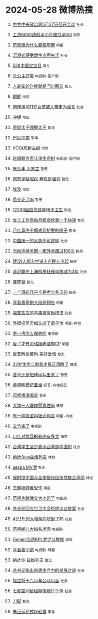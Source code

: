 # 2024-05-28 微博热搜 
1. [中共中央政治局5月27日召开会议](https://m.weibo.cn/search?containerid=100103type%3D1%26t%3D10%26q%3D%23%E4%B8%AD%E5%85%B1%E4%B8%AD%E5%A4%AE%E6%94%BF%E6%B2%BB%E5%B1%805%E6%9C%8827%E6%97%A5%E5%8F%AC%E5%BC%80%E4%BC%9A%E8%AE%AE%23&stream_entry_id=51&isnewpage=1&extparam=seat%3D1%26cate%3D10103%26q%3D%2523%25E4%25B8%25AD%25E5%2585%25B1%25E4%25B8%25AD%25E5%25A4%25AE%25E6%2594%25BF%25E6%25B2%25BB%25E5%25B1%25805%25E6%259C%258827%25E6%2597%25A5%25E5%258F%25AC%25E5%25BC%2580%25E4%25BC%259A%25E8%25AE%25AE%2523%26filter_type%3Drealtimehot%26stream_entry_id%3D51%26c_type%3D51%26dgr%3D0%26pos%3D0%26display_time%3D1716827266%26pre_seqid%3D1716827266975011437108) `社会` 

2. [工资6000请假半个月被扣4500](https://m.weibo.cn/search?containerid=100103type%3D1%26t%3D10%26q%3D%23%E5%B7%A5%E8%B5%846000%E8%AF%B7%E5%81%87%E5%8D%8A%E4%B8%AA%E6%9C%88%E8%A2%AB%E6%89%A34500%23&stream_entry_id=31&isnewpage=1&extparam=seat%3D1%26dgr%3D0%26realpos%3D1%26flag%3D2%26c_type%3D31%26q%3D%2523%25E5%25B7%25A5%25E8%25B5%25846000%25E8%25AF%25B7%25E5%2581%2587%25E5%258D%258A%25E4%25B8%25AA%25E6%259C%2588%25E8%25A2%25AB%25E6%2589%25A34500%2523%26cate%3D5001%26lcate%3D5001%26band_rank%3D1%26stream_entry_id%3D31%26filter_type%3Drealtimehot%26pos%3D0%26display_time%3D1716827266%26pre_seqid%3D1716827266975011437108) `搞笑` 

3. [范思辙为什么要戴项圈](https://m.weibo.cn/search?containerid=100103type%3D1%26t%3D10%26q%3D%23%E8%8C%83%E6%80%9D%E8%BE%99%E4%B8%BA%E4%BB%80%E4%B9%88%E8%A6%81%E6%88%B4%E9%A1%B9%E5%9C%88%23&stream_entry_id=31&isnewpage=1&extparam=seat%3D1%26dgr%3D0%26realpos%3D2%26flag%3D2%26c_type%3D31%26q%3D%2523%25E8%258C%2583%25E6%2580%259D%25E8%25BE%2599%25E4%25B8%25BA%25E4%25BB%2580%25E4%25B9%2588%25E8%25A6%2581%25E6%2588%25B4%25E9%25A1%25B9%25E5%259C%2588%2523%26cate%3D5001%26lcate%3D5001%26band_rank%3D2%26stream_entry_id%3D31%26filter_type%3Drealtimehot%26pos%3D1%26display_time%3D1716827266%26pre_seqid%3D1716827266975011437108) `明星` 

4. [沉浸式感受数字点亮生活](https://m.weibo.cn/search?containerid=100103type%3D1%26t%3D10%26q%3D%23%E6%B2%89%E6%B5%B8%E5%BC%8F%E6%84%9F%E5%8F%97%E6%95%B0%E5%AD%97%E7%82%B9%E4%BA%AE%E7%94%9F%E6%B4%BB%23&stream_entry_id=31&isnewpage=1&extparam=seat%3D1%26dgr%3D0%26realpos%3D3%26flag%3D0%26c_type%3D31%26q%3D%2523%25E6%25B2%2589%25E6%25B5%25B8%25E5%25BC%258F%25E6%2584%259F%25E5%258F%2597%25E6%2595%25B0%25E5%25AD%2597%25E7%2582%25B9%25E4%25BA%25AE%25E7%2594%259F%25E6%25B4%25BB%2523%26cate%3D5001%26lcate%3D5001%26band_rank%3D3%26stream_entry_id%3D31%26filter_type%3Drealtimehot%26pos%3D2%26display_time%3D1716827266%26pre_seqid%3D1716827266975011437108) `社会` 

5. [528中国宝宝日](https://m.weibo.cn/search?containerid=100103type%3D1%26t%3D10%26q%3D%23528%E4%B8%AD%E5%9B%BD%E5%AE%9D%E5%AE%9D%E6%97%A5%23&stream_entry_id=31&isnewpage=1&extparam=seat%3D1%26dgr%3D0%26topic_ad%3D1%26filter_type%3Drealtimehot%26c_type%3D31%26q%3D%2523528%25E4%25B8%25AD%25E5%259B%25BD%25E5%25AE%259D%25E5%25AE%259D%25E6%2597%25A5%2523%26cate%3D5001%26adid%3D236550%26band_rank%3D4%26stream_entry_id%3D31%26lcate%3D5001%26is_ad_pos%3D1%26pos%3D3%26display_time%3D1716827266%26pre_seqid%3D1716827266975011437108) `育儿` 

6. [长公主好美](https://m.weibo.cn/search?containerid=100103type%3D1%26t%3D10%26q%3D%23%E9%95%BF%E5%85%AC%E4%B8%BB%E5%A5%BD%E7%BE%8E%23&stream_entry_id=31&isnewpage=1&extparam=seat%3D1%26dgr%3D0%26realpos%3D4%26flag%3D2%26c_type%3D31%26q%3D%2523%25E9%2595%25BF%25E5%2585%25AC%25E4%25B8%25BB%25E5%25A5%25BD%25E7%25BE%258E%2523%26cate%3D5001%26lcate%3D5001%26band_rank%3D4%26stream_entry_id%3D31%26filter_type%3Drealtimehot%26pos%3D4%26display_time%3D1716827266%26pre_seqid%3D1716827266975011437108) `电视剧-国产剧` 

7. [人最笨的时候就是问出那句](https://m.weibo.cn/search?containerid=100103type%3D1%26t%3D10%26q%3D%E4%BA%BA%E6%9C%80%E7%AC%A8%E7%9A%84%E6%97%B6%E5%80%99%E5%B0%B1%E6%98%AF%E9%97%AE%E5%87%BA%E9%82%A3%E5%8F%A5&stream_entry_id=31&isnewpage=1&extparam=seat%3D1%26dgr%3D0%26realpos%3D5%26flag%3D1%26c_type%3D31%26q%3D%25E4%25BA%25BA%25E6%259C%2580%25E7%25AC%25A8%25E7%259A%2584%25E6%2597%25B6%25E5%2580%2599%25E5%25B0%25B1%25E6%2598%25AF%25E9%2597%25AE%25E5%2587%25BA%25E9%2582%25A3%25E5%258F%25A5%26cate%3D5001%26lcate%3D5001%26band_rank%3D5%26stream_entry_id%3D31%26filter_type%3Drealtimehot%26pos%3D5%26display_time%3D1716827266%26pre_seqid%3D1716827266975011437108) `暂无` 

8. [朝鲜](https://m.weibo.cn/search?containerid=100103type%3D1%26t%3D10%26q%3D%E6%9C%9D%E9%B2%9C&stream_entry_id=31&isnewpage=1&extparam=seat%3D1%26dgr%3D0%26realpos%3D6%26flag%3D2%26c_type%3D31%26q%3D%25E6%259C%259D%25E9%25B2%259C%26cate%3D5001%26lcate%3D5001%26band_rank%3D6%26stream_entry_id%3D31%26filter_type%3Drealtimehot%26pos%3D6%26display_time%3D1716827266%26pre_seqid%3D1716827266975011437108) `地区` 

9. [网传漯河11岁女孩被人带走为谣言](https://m.weibo.cn/search?containerid=100103type%3D1%26t%3D10%26q%3D%23%E7%BD%91%E4%BC%A0%E6%BC%AF%E6%B2%B311%E5%B2%81%E5%A5%B3%E5%AD%A9%E8%A2%AB%E4%BA%BA%E5%B8%A6%E8%B5%B0%E4%B8%BA%E8%B0%A3%E8%A8%80%23&stream_entry_id=31&isnewpage=1&extparam=seat%3D1%26dgr%3D0%26filter_type%3Drealtimehot%26c_type%3D31%26q%3D%2523%25E7%25BD%2591%25E4%25BC%25A0%25E6%25BC%25AF%25E6%25B2%25B311%25E5%25B2%2581%25E5%25A5%25B3%25E5%25AD%25A9%25E8%25A2%25AB%25E4%25BA%25BA%25E5%25B8%25A6%25E8%25B5%25B0%25E4%25B8%25BA%25E8%25B0%25A3%25E8%25A8%2580%2523%26cate%3D5001%26lcate%3D5001%26band_rank%3D7%26stream_entry_id%3D31%26adid%3D238134%26is_ad_pos%3D1%26pos%3D7%26display_time%3D1716827266%26pre_seqid%3D1716827266975011437108) `社会` 

10. [冲绳](https://m.weibo.cn/search?containerid=100103type%3D1%26t%3D10%26q%3D%E5%86%B2%E7%BB%B3&stream_entry_id=31&isnewpage=1&extparam=seat%3D1%26dgr%3D0%26realpos%3D7%26flag%3D1%26c_type%3D31%26q%3D%25E5%2586%25B2%25E7%25BB%25B3%26cate%3D5001%26lcate%3D5001%26band_rank%3D7%26stream_entry_id%3D31%26filter_type%3Drealtimehot%26pos%3D8%26display_time%3D1716827266%26pre_seqid%3D1716827266975011437108) `地区` 

11. [质疑太子理解太子](https://m.weibo.cn/search?containerid=100103type%3D1%26t%3D10%26q%3D%E8%B4%A8%E7%96%91%E5%A4%AA%E5%AD%90%E7%90%86%E8%A7%A3%E5%A4%AA%E5%AD%90&stream_entry_id=31&isnewpage=1&extparam=seat%3D1%26dgr%3D0%26realpos%3D8%26flag%3D1%26c_type%3D31%26q%3D%25E8%25B4%25A8%25E7%2596%2591%25E5%25A4%25AA%25E5%25AD%2590%25E7%2590%2586%25E8%25A7%25A3%25E5%25A4%25AA%25E5%25AD%2590%26cate%3D5001%26lcate%3D5001%26band_rank%3D8%26stream_entry_id%3D31%26filter_type%3Drealtimehot%26pos%3D9%26display_time%3D1716827266%26pre_seqid%3D1716827266975011437108) `暂无` 

12. [巴以冲突](https://m.weibo.cn/search?containerid=100103type%3D1%26t%3D10%26q%3D%23%E5%B7%B4%E4%BB%A5%E5%86%B2%E7%AA%81%23&stream_entry_id=31&isnewpage=1&extparam=seat%3D1%26dgr%3D0%26realpos%3D9%26flag%3D1%26c_type%3D31%26q%3D%2523%25E5%25B7%25B4%25E4%25BB%25A5%25E5%2586%25B2%25E7%25AA%2581%2523%26cate%3D5001%26lcate%3D5001%26band_rank%3D9%26stream_entry_id%3D31%26filter_type%3Drealtimehot%26pos%3D10%26display_time%3D1716827266%26pre_seqid%3D1716827266975011437108) `军事` 

13. [VOGUE新主编](https://m.weibo.cn/search?containerid=100103type%3D1%26t%3D10%26q%3DVOGUE%E6%96%B0%E4%B8%BB%E7%BC%96&stream_entry_id=31&isnewpage=1&extparam=seat%3D1%26dgr%3D0%26realpos%3D10%26flag%3D1%26c_type%3D31%26q%3DVOGUE%25E6%2596%25B0%25E4%25B8%25BB%25E7%25BC%2596%26cate%3D5001%26lcate%3D5001%26band_rank%3D10%26stream_entry_id%3D31%26filter_type%3Drealtimehot%26pos%3D11%26display_time%3D1716827266%26pre_seqid%3D1716827266975011437108) `时尚` 

14. [赵丽颖方否认演生命树](https://m.weibo.cn/search?containerid=100103type%3D1%26t%3D10%26q%3D%23%E8%B5%B5%E4%B8%BD%E9%A2%96%E6%96%B9%E5%90%A6%E8%AE%A4%E6%BC%94%E7%94%9F%E5%91%BD%E6%A0%91%23&stream_entry_id=31&isnewpage=1&extparam=seat%3D1%26dgr%3D0%26realpos%3D11%26flag%3D1%26c_type%3D31%26q%3D%2523%25E8%25B5%25B5%25E4%25B8%25BD%25E9%25A2%2596%25E6%2596%25B9%25E5%2590%25A6%25E8%25AE%25A4%25E6%25BC%2594%25E7%2594%259F%25E5%2591%25BD%25E6%25A0%2591%2523%26cate%3D5001%26lcate%3D5001%26band_rank%3D11%26stream_entry_id%3D31%26filter_type%3Drealtimehot%26pos%3D12%26display_time%3D1716827266%26pre_seqid%3D1716827266975011437108) `电视剧-国产剧` 

15. [庆余年 大男主](https://m.weibo.cn/search?containerid=100103type%3D1%26t%3D10%26q%3D%E5%BA%86%E4%BD%99%E5%B9%B4+%E5%A4%A7%E7%94%B7%E4%B8%BB&stream_entry_id=31&isnewpage=1&extparam=seat%3D1%26dgr%3D0%26realpos%3D12%26flag%3D0%26c_type%3D31%26q%3D%25E5%25BA%2586%25E4%25BD%2599%25E5%25B9%25B4%2520%25E5%25A4%25A7%25E7%2594%25B7%25E4%25B8%25BB%26cate%3D5001%26lcate%3D5001%26band_rank%3D12%26stream_entry_id%3D31%26filter_type%3Drealtimehot%26pos%3D13%26display_time%3D1716827266%26pre_seqid%3D1716827266975011437108) `暂无` 

16. [网恋是赵昭仪 奔现是强哥](https://m.weibo.cn/search?containerid=100103type%3D1%26t%3D10%26q%3D%E7%BD%91%E6%81%8B%E6%98%AF%E8%B5%B5%E6%98%AD%E4%BB%AA+%E5%A5%94%E7%8E%B0%E6%98%AF%E5%BC%BA%E5%93%A5&stream_entry_id=31&isnewpage=1&extparam=seat%3D1%26dgr%3D0%26realpos%3D13%26flag%3D2%26c_type%3D31%26q%3D%25E7%25BD%2591%25E6%2581%258B%25E6%2598%25AF%25E8%25B5%25B5%25E6%2598%25AD%25E4%25BB%25AA%2520%25E5%25A5%2594%25E7%258E%25B0%25E6%2598%25AF%25E5%25BC%25BA%25E5%2593%25A5%26cate%3D5001%26lcate%3D5001%26band_rank%3D13%26stream_entry_id%3D31%26filter_type%3Drealtimehot%26pos%3D14%26display_time%3D1716827266%26pre_seqid%3D1716827266975011437108) `暂无` 

17. [埃及](https://m.weibo.cn/search?containerid=100103type%3D1%26t%3D10%26q%3D%E5%9F%83%E5%8F%8A&stream_entry_id=31&isnewpage=1&extparam=seat%3D1%26dgr%3D0%26realpos%3D14%26flag%3D0%26c_type%3D31%26q%3D%25E5%259F%2583%25E5%258F%258A%26cate%3D5001%26lcate%3D5001%26band_rank%3D14%26stream_entry_id%3D31%26filter_type%3Drealtimehot%26pos%3D15%26display_time%3D1716827266%26pre_seqid%3D1716827266975011437108) `地区` 

18. [费介死了吗](https://m.weibo.cn/search?containerid=100103type%3D1%26t%3D10%26q%3D%E8%B4%B9%E4%BB%8B%E6%AD%BB%E4%BA%86%E5%90%97&stream_entry_id=31&isnewpage=1&extparam=seat%3D1%26dgr%3D0%26realpos%3D15%26flag%3D2%26c_type%3D31%26q%3D%25E8%25B4%25B9%25E4%25BB%258B%25E6%25AD%25BB%25E4%25BA%2586%25E5%2590%2597%26cate%3D5001%26lcate%3D5001%26band_rank%3D15%26stream_entry_id%3D31%26filter_type%3Drealtimehot%26pos%3D16%26display_time%3D1716827266%26pre_seqid%3D1716827266975011437108) `暂无` 

19. [12306回应高铁座椅不卫生](https://m.weibo.cn/search?containerid=100103type%3D1%26t%3D10%26q%3D%2312306%E5%9B%9E%E5%BA%94%E9%AB%98%E9%93%81%E5%BA%A7%E6%A4%85%E4%B8%8D%E5%8D%AB%E7%94%9F%23&stream_entry_id=31&isnewpage=1&extparam=seat%3D1%26dgr%3D0%26realpos%3D16%26flag%3D2%26c_type%3D31%26q%3D%252312306%25E5%259B%259E%25E5%25BA%2594%25E9%25AB%2598%25E9%2593%2581%25E5%25BA%25A7%25E6%25A4%2585%25E4%25B8%258D%25E5%258D%25AB%25E7%2594%259F%2523%26cate%3D5001%26lcate%3D5001%26band_rank%3D16%26stream_entry_id%3D31%26filter_type%3Drealtimehot%26pos%3D17%26display_time%3D1716827266%26pre_seqid%3D1716827266975011437108) `财经` 

20. [女儿工作后每月都会给我一千块钱](https://m.weibo.cn/search?containerid=100103type%3D1%26t%3D10%26q%3D%E5%A5%B3%E5%84%BF%E5%B7%A5%E4%BD%9C%E5%90%8E%E6%AF%8F%E6%9C%88%E9%83%BD%E4%BC%9A%E7%BB%99%E6%88%91%E4%B8%80%E5%8D%83%E5%9D%97%E9%92%B1&stream_entry_id=31&isnewpage=1&extparam=seat%3D1%26dgr%3D0%26realpos%3D17%26flag%3D0%26c_type%3D31%26q%3D%25E5%25A5%25B3%25E5%2584%25BF%25E5%25B7%25A5%25E4%25BD%259C%25E5%2590%258E%25E6%25AF%258F%25E6%259C%2588%25E9%2583%25BD%25E4%25BC%259A%25E7%25BB%2599%25E6%2588%2591%25E4%25B8%2580%25E5%258D%2583%25E5%259D%2597%25E9%2592%25B1%26cate%3D5001%26lcate%3D5001%26band_rank%3D17%26stream_entry_id%3D31%26filter_type%3Drealtimehot%26pos%3D18%26display_time%3D1716827266%26pre_seqid%3D1716827266975011437108) `暂无` 

21. [月红篇终于癫成我想要的样子](https://m.weibo.cn/search?containerid=100103type%3D1%26t%3D10%26q%3D%E6%9C%88%E7%BA%A2%E7%AF%87%E7%BB%88%E4%BA%8E%E7%99%AB%E6%88%90%E6%88%91%E6%83%B3%E8%A6%81%E7%9A%84%E6%A0%B7%E5%AD%90&stream_entry_id=31&isnewpage=1&extparam=seat%3D1%26dgr%3D0%26realpos%3D18%26flag%3D2%26c_type%3D31%26q%3D%25E6%259C%2588%25E7%25BA%25A2%25E7%25AF%2587%25E7%25BB%2588%25E4%25BA%258E%25E7%2599%25AB%25E6%2588%2590%25E6%2588%2591%25E6%2583%25B3%25E8%25A6%2581%25E7%259A%2584%25E6%25A0%25B7%25E5%25AD%2590%26cate%3D5001%26lcate%3D5001%26band_rank%3D18%26stream_entry_id%3D31%26filter_type%3Drealtimehot%26pos%3D19%26display_time%3D1716827266%26pre_seqid%3D1716827266975011437108) `暂无` 

22. [中国统一的大势不可逆转](https://m.weibo.cn/search?containerid=100103type%3D1%26t%3D10%26q%3D%23%E4%B8%AD%E5%9B%BD%E7%BB%9F%E4%B8%80%E7%9A%84%E5%A4%A7%E5%8A%BF%E4%B8%8D%E5%8F%AF%E9%80%86%E8%BD%AC%23&stream_entry_id=31&isnewpage=1&extparam=seat%3D1%26dgr%3D0%26realpos%3D19%26flag%3D0%26c_type%3D31%26q%3D%2523%25E4%25B8%25AD%25E5%259B%25BD%25E7%25BB%259F%25E4%25B8%2580%25E7%259A%2584%25E5%25A4%25A7%25E5%258A%25BF%25E4%25B8%258D%25E5%258F%25AF%25E9%2580%2586%25E8%25BD%25AC%2523%26cate%3D5001%26lcate%3D5001%26band_rank%3D19%26stream_entry_id%3D31%26filter_type%3Drealtimehot%26pos%3D20%26display_time%3D1716827266%26pre_seqid%3D1716827266975011437108) `社会` 

23. [当你连续点同一家外卖超过100次](https://m.weibo.cn/search?containerid=100103type%3D1%26t%3D10%26q%3D%23%E5%BD%93%E4%BD%A0%E8%BF%9E%E7%BB%AD%E7%82%B9%E5%90%8C%E4%B8%80%E5%AE%B6%E5%A4%96%E5%8D%96%E8%B6%85%E8%BF%87100%E6%AC%A1%23&stream_entry_id=31&isnewpage=1&extparam=seat%3D1%26dgr%3D0%26realpos%3D20%26flag%3D1%26c_type%3D31%26q%3D%2523%25E5%25BD%2593%25E4%25BD%25A0%25E8%25BF%259E%25E7%25BB%25AD%25E7%2582%25B9%25E5%2590%258C%25E4%25B8%2580%25E5%25AE%25B6%25E5%25A4%2596%25E5%258D%2596%25E8%25B6%2585%25E8%25BF%2587100%25E6%25AC%25A1%2523%26cate%3D5001%26lcate%3D5001%26band_rank%3D20%26stream_entry_id%3D31%26filter_type%3Drealtimehot%26pos%3D21%26display_time%3D1716827266%26pre_seqid%3D1716827266975011437108) `搞笑` 

24. [建议i人都去尝试十点睡五点起](https://m.weibo.cn/search?containerid=100103type%3D1%26t%3D10%26q%3D%23%E5%BB%BA%E8%AE%AEi%E4%BA%BA%E9%83%BD%E5%8E%BB%E5%B0%9D%E8%AF%95%E5%8D%81%E7%82%B9%E7%9D%A1%E4%BA%94%E7%82%B9%E8%B5%B7%23&stream_entry_id=31&isnewpage=1&extparam=seat%3D1%26dgr%3D0%26realpos%3D21%26flag%3D0%26c_type%3D31%26q%3D%2523%25E5%25BB%25BA%25E8%25AE%25AEi%25E4%25BA%25BA%25E9%2583%25BD%25E5%258E%25BB%25E5%25B0%259D%25E8%25AF%2595%25E5%258D%2581%25E7%2582%25B9%25E7%259D%25A1%25E4%25BA%2594%25E7%2582%25B9%25E8%25B5%25B7%2523%26cate%3D5001%26lcate%3D5001%26band_rank%3D21%26stream_entry_id%3D31%26filter_type%3Drealtimehot%26pos%3D22%26display_time%3D1716827266%26pre_seqid%3D1716827266975011437108) `搞笑` 

25. [非沪籍在上海购房社保年限减为3年](https://m.weibo.cn/search?containerid=100103type%3D1%26t%3D10%26q%3D%23%E9%9D%9E%E6%B2%AA%E7%B1%8D%E5%9C%A8%E4%B8%8A%E6%B5%B7%E8%B4%AD%E6%88%BF%E7%A4%BE%E4%BF%9D%E5%B9%B4%E9%99%90%E5%87%8F%E4%B8%BA3%E5%B9%B4%23&stream_entry_id=31&isnewpage=1&extparam=seat%3D1%26dgr%3D0%26realpos%3D22%26flag%3D0%26c_type%3D31%26q%3D%2523%25E9%259D%259E%25E6%25B2%25AA%25E7%25B1%258D%25E5%259C%25A8%25E4%25B8%258A%25E6%25B5%25B7%25E8%25B4%25AD%25E6%2588%25BF%25E7%25A4%25BE%25E4%25BF%259D%25E5%25B9%25B4%25E9%2599%2590%25E5%2587%258F%25E4%25B8%25BA3%25E5%25B9%25B4%2523%26cate%3D5001%26lcate%3D5001%26band_rank%3D22%26stream_entry_id%3D31%26filter_type%3Drealtimehot%26pos%3D23%26display_time%3D1716827266%26pre_seqid%3D1716827266975011437108) `社会` 

26. [龚吓幂](https://m.weibo.cn/search?containerid=100103type%3D1%26t%3D10%26q%3D%E9%BE%9A%E5%90%93%E5%B9%82&stream_entry_id=31&isnewpage=1&extparam=seat%3D1%26dgr%3D0%26realpos%3D23%26flag%3D1%26c_type%3D31%26q%3D%25E9%25BE%259A%25E5%2590%2593%25E5%25B9%2582%26cate%3D5001%26lcate%3D5001%26band_rank%3D23%26stream_entry_id%3D31%26filter_type%3Drealtimehot%26pos%3D24%26display_time%3D1716827266%26pre_seqid%3D1716827266975011437108) `暂无` 

27. [一个班的几乎全是考公务员的](https://m.weibo.cn/search?containerid=100103type%3D1%26t%3D10%26q%3D%23%E4%B8%80%E4%B8%AA%E7%8F%AD%E7%9A%84%E5%87%A0%E4%B9%8E%E5%85%A8%E6%98%AF%E8%80%83%E5%85%AC%E5%8A%A1%E5%91%98%E7%9A%84%23&stream_entry_id=31&isnewpage=1&extparam=seat%3D1%26dgr%3D0%26realpos%3D24%26flag%3D2%26c_type%3D31%26q%3D%2523%25E4%25B8%2580%25E4%25B8%25AA%25E7%258F%25AD%25E7%259A%2584%25E5%2587%25A0%25E4%25B9%258E%25E5%2585%25A8%25E6%2598%25AF%25E8%2580%2583%25E5%2585%25AC%25E5%258A%25A1%25E5%2591%2598%25E7%259A%2584%2523%26cate%3D5001%26lcate%3D5001%26band_rank%3D24%26stream_entry_id%3D31%26filter_type%3Drealtimehot%26pos%3D25%26display_time%3D1716827266%26pre_seqid%3D1716827266975011437108) `搞笑` 

28. [背着善宰跑大结局预告](https://m.weibo.cn/search?containerid=100103type%3D1%26t%3D10%26q%3D%23%E8%83%8C%E7%9D%80%E5%96%84%E5%AE%B0%E8%B7%91%E5%A4%A7%E7%BB%93%E5%B1%80%E9%A2%84%E5%91%8A%23&stream_entry_id=31&isnewpage=1&extparam=seat%3D1%26dgr%3D0%26realpos%3D25%26flag%3D1%26c_type%3D31%26q%3D%2523%25E8%2583%258C%25E7%259D%2580%25E5%2596%2584%25E5%25AE%25B0%25E8%25B7%2591%25E5%25A4%25A7%25E7%25BB%2593%25E5%25B1%2580%25E9%25A2%2584%25E5%2591%258A%2523%26cate%3D5001%26lcate%3D5001%26band_rank%3D25%26stream_entry_id%3D31%26filter_type%3Drealtimehot%26pos%3D26%26display_time%3D1716827266%26pre_seqid%3D1716827266975011437108) `明星` 

29. [福宝乖乖吃苹果被奖励摸摸](https://m.weibo.cn/search?containerid=100103type%3D1%26t%3D10%26q%3D%23%E7%A6%8F%E5%AE%9D%E4%B9%96%E4%B9%96%E5%90%83%E8%8B%B9%E6%9E%9C%E8%A2%AB%E5%A5%96%E5%8A%B1%E6%91%B8%E6%91%B8%23&stream_entry_id=31&isnewpage=1&extparam=seat%3D1%26dgr%3D0%26realpos%3D26%26flag%3D32768%26c_type%3D31%26q%3D%2523%25E7%25A6%258F%25E5%25AE%259D%25E4%25B9%2596%25E4%25B9%2596%25E5%2590%2583%25E8%258B%25B9%25E6%259E%259C%25E8%25A2%25AB%25E5%25A5%2596%25E5%258A%25B1%25E6%2591%25B8%25E6%2591%25B8%2523%26cate%3D5001%26lcate%3D5001%26band_rank%3D26%26stream_entry_id%3D31%26filter_type%3Drealtimehot%26pos%3D27%26display_time%3D1716827266%26pre_seqid%3D1716827266975011437108) `社会` 

30. [外媒把吴君如认成了章子怡](https://m.weibo.cn/search?containerid=100103type%3D1%26t%3D10%26q%3D%23%E5%A4%96%E5%AA%92%E6%8A%8A%E5%90%B4%E5%90%9B%E5%A6%82%E8%AE%A4%E6%88%90%E4%BA%86%E7%AB%A0%E5%AD%90%E6%80%A1%23&stream_entry_id=31&isnewpage=1&extparam=seat%3D1%26dgr%3D0%26realpos%3D27%26flag%3D0%26c_type%3D31%26q%3D%2523%25E5%25A4%2596%25E5%25AA%2592%25E6%258A%258A%25E5%2590%25B4%25E5%2590%259B%25E5%25A6%2582%25E8%25AE%25A4%25E6%2588%2590%25E4%25BA%2586%25E7%25AB%25A0%25E5%25AD%2590%25E6%2580%25A1%2523%26cate%3D5001%26lcate%3D5001%26band_rank%3D27%26stream_entry_id%3D31%26filter_type%3Drealtimehot%26pos%3D28%26display_time%3D1716827266%26pre_seqid%3D1716827266975011437108) `明星-内地` 

31. [李小冉怎么保养的](https://m.weibo.cn/search?containerid=100103type%3D1%26t%3D10%26q%3D%23%E6%9D%8E%E5%B0%8F%E5%86%89%E6%80%8E%E4%B9%88%E4%BF%9D%E5%85%BB%E7%9A%84%23&stream_entry_id=31&isnewpage=1&extparam=seat%3D1%26dgr%3D0%26realpos%3D28%26flag%3D0%26c_type%3D31%26q%3D%2523%25E6%259D%258E%25E5%25B0%258F%25E5%2586%2589%25E6%2580%258E%25E4%25B9%2588%25E4%25BF%259D%25E5%2585%25BB%25E7%259A%2584%2523%26cate%3D5001%26lcate%3D5001%26band_rank%3D28%26stream_entry_id%3D31%26filter_type%3Drealtimehot%26pos%3D29%26display_time%3D1716827266%26pre_seqid%3D1716827266975011437108) `电视剧` 

32. [瘦了才有资格跟老婆剪CP](https://m.weibo.cn/search?containerid=100103type%3D1%26t%3D10%26q%3D%23%E7%98%A6%E4%BA%86%E6%89%8D%E6%9C%89%E8%B5%84%E6%A0%BC%E8%B7%9F%E8%80%81%E5%A9%86%E5%89%AACP%23&stream_entry_id=31&isnewpage=1&extparam=seat%3D1%26dgr%3D0%26realpos%3D29%26flag%3D0%26c_type%3D31%26q%3D%2523%25E7%2598%25A6%25E4%25BA%2586%25E6%2589%258D%25E6%259C%2589%25E8%25B5%2584%25E6%25A0%25BC%25E8%25B7%259F%25E8%2580%2581%25E5%25A9%2586%25E5%2589%25AACP%2523%26cate%3D5001%26lcate%3D5001%26band_rank%3D29%26stream_entry_id%3D31%26filter_type%3Drealtimehot%26pos%3D30%26display_time%3D1716827266%26pre_seqid%3D1716827266975011437108) `明星` 

33. [唐艺昕张若昀 美好爱情](https://m.weibo.cn/search?containerid=100103type%3D1%26t%3D10%26q%3D%E5%94%90%E8%89%BA%E6%98%95%E5%BC%A0%E8%8B%A5%E6%98%80+%E7%BE%8E%E5%A5%BD%E7%88%B1%E6%83%85&stream_entry_id=31&isnewpage=1&extparam=seat%3D1%26dgr%3D0%26realpos%3D30%26flag%3D0%26c_type%3D31%26q%3D%25E5%2594%2590%25E8%2589%25BA%25E6%2598%2595%25E5%25BC%25A0%25E8%258B%25A5%25E6%2598%2580%2520%25E7%25BE%258E%25E5%25A5%25BD%25E7%2588%25B1%25E6%2583%2585%26cate%3D5001%26lcate%3D5001%26band_rank%3D30%26stream_entry_id%3D31%26filter_type%3Drealtimehot%26pos%3D31%26display_time%3D1716827266%26pre_seqid%3D1716827266975011437108) `暂无` 

34. [33岁生完二胎我才真正清醒了](https://m.weibo.cn/search?containerid=100103type%3D1%26t%3D10%26q%3D%2333%E5%B2%81%E7%94%9F%E5%AE%8C%E4%BA%8C%E8%83%8E%E6%88%91%E6%89%8D%E7%9C%9F%E6%AD%A3%E6%B8%85%E9%86%92%E4%BA%86%23&stream_entry_id=31&isnewpage=1&extparam=seat%3D1%26dgr%3D0%26realpos%3D31%26flag%3D0%26c_type%3D31%26q%3D%252333%25E5%25B2%2581%25E7%2594%259F%25E5%25AE%258C%25E4%25BA%258C%25E8%2583%258E%25E6%2588%2591%25E6%2589%258D%25E7%259C%259F%25E6%25AD%25A3%25E6%25B8%2585%25E9%2586%2592%25E4%25BA%2586%2523%26cate%3D5001%26lcate%3D5001%26band_rank%3D31%26stream_entry_id%3D31%26filter_type%3Drealtimehot%26pos%3D32%26display_time%3D1716827266%26pre_seqid%3D1716827266975011437108) `情感` 

35. [善宰还是把阵雨写出来了](https://m.weibo.cn/search?containerid=100103type%3D1%26t%3D10%26q%3D%E5%96%84%E5%AE%B0%E8%BF%98%E6%98%AF%E6%8A%8A%E9%98%B5%E9%9B%A8%E5%86%99%E5%87%BA%E6%9D%A5%E4%BA%86&stream_entry_id=31&isnewpage=1&extparam=seat%3D1%26dgr%3D0%26realpos%3D32%26flag%3D1%26c_type%3D31%26q%3D%25E5%2596%2584%25E5%25AE%25B0%25E8%25BF%2598%25E6%2598%25AF%25E6%258A%258A%25E9%2598%25B5%25E9%259B%25A8%25E5%2586%2599%25E5%2587%25BA%25E6%259D%25A5%25E4%25BA%2586%26cate%3D5001%26lcate%3D5001%26band_rank%3D32%26stream_entry_id%3D31%26filter_type%3Drealtimehot%26pos%3D33%26display_time%3D1716827266%26pre_seqid%3D1716827266975011437108) `暂无` 

36. [黄晓明模仿亚当](https://m.weibo.cn/search?containerid=100103type%3D1%26t%3D10%26q%3D%23%E9%BB%84%E6%99%93%E6%98%8E%E6%A8%A1%E4%BB%BF%E4%BA%9A%E5%BD%93%23&stream_entry_id=31&isnewpage=1&extparam=seat%3D1%26dgr%3D0%26realpos%3D33%26flag%3D0%26c_type%3D31%26q%3D%2523%25E9%25BB%2584%25E6%2599%2593%25E6%2598%258E%25E6%25A8%25A1%25E4%25BB%25BF%25E4%25BA%259A%25E5%25BD%2593%2523%26cate%3D5001%26lcate%3D5001%26band_rank%3D33%26stream_entry_id%3D31%26filter_type%3Drealtimehot%26pos%3D34%26display_time%3D1716827266%26pre_seqid%3D1716827266975011437108) `综艺-内地综艺` 

37. [邓紫棋演唱会](https://m.weibo.cn/search?containerid=100103type%3D1%26t%3D10%26q%3D%E9%82%93%E7%B4%AB%E6%A3%8B%E6%BC%94%E5%94%B1%E4%BC%9A&stream_entry_id=31&isnewpage=1&extparam=seat%3D1%26dgr%3D0%26realpos%3D34%26flag%3D1%26c_type%3D31%26q%3D%25E9%2582%2593%25E7%25B4%25AB%25E6%25A3%258B%25E6%25BC%2594%25E5%2594%25B1%25E4%25BC%259A%26cate%3D5001%26lcate%3D5001%26band_rank%3D34%26stream_entry_id%3D31%26filter_type%3Drealtimehot%26pos%3D35%26display_time%3D1716827266%26pre_seqid%3D1716827266975011437108) `音乐` 

38. [大学一人寝你愿意住吗](https://m.weibo.cn/search?containerid=100103type%3D1%26t%3D10%26q%3D%23%E5%A4%A7%E5%AD%A6%E4%B8%80%E4%BA%BA%E5%AF%9D%E4%BD%A0%E6%84%BF%E6%84%8F%E4%BD%8F%E5%90%97%23&stream_entry_id=31&isnewpage=1&extparam=seat%3D1%26dgr%3D0%26realpos%3D35%26flag%3D0%26c_type%3D31%26q%3D%2523%25E5%25A4%25A7%25E5%25AD%25A6%25E4%25B8%2580%25E4%25BA%25BA%25E5%25AF%259D%25E4%25BD%25A0%25E6%2584%25BF%25E6%2584%258F%25E4%25BD%258F%25E5%2590%2597%2523%26cate%3D5001%26lcate%3D5001%26band_rank%3D35%26stream_entry_id%3D31%26filter_type%3Drealtimehot%26pos%3D36%26display_time%3D1716827266%26pre_seqid%3D1716827266975011437108) `情感` 

39. [有一种友谊叫张远徐良](https://m.weibo.cn/search?containerid=100103type%3D1%26t%3D10%26q%3D%23%E6%9C%89%E4%B8%80%E7%A7%8D%E5%8F%8B%E8%B0%8A%E5%8F%AB%E5%BC%A0%E8%BF%9C%E5%BE%90%E8%89%AF%23&stream_entry_id=31&isnewpage=1&extparam=seat%3D1%26dgr%3D0%26realpos%3D36%26flag%3D1%26c_type%3D31%26q%3D%2523%25E6%259C%2589%25E4%25B8%2580%25E7%25A7%258D%25E5%258F%258B%25E8%25B0%258A%25E5%258F%25AB%25E5%25BC%25A0%25E8%25BF%259C%25E5%25BE%2590%25E8%2589%25AF%2523%26cate%3D5001%26lcate%3D5001%26band_rank%3D36%26stream_entry_id%3D31%26filter_type%3Drealtimehot%26pos%3D37%26display_time%3D1716827266%26pre_seqid%3D1716827266975011437108) `明星-内地` 

40. [五竹来了](https://m.weibo.cn/search?containerid=100103type%3D1%26t%3D10%26q%3D%23%E4%BA%94%E7%AB%B9%E6%9D%A5%E4%BA%86%23&stream_entry_id=31&isnewpage=1&extparam=seat%3D1%26dgr%3D0%26realpos%3D37%26flag%3D0%26c_type%3D31%26q%3D%2523%25E4%25BA%2594%25E7%25AB%25B9%25E6%259D%25A5%25E4%25BA%2586%2523%26cate%3D5001%26lcate%3D5001%26band_rank%3D37%26stream_entry_id%3D31%26filter_type%3Drealtimehot%26pos%3D38%26display_time%3D1716827266%26pre_seqid%3D1716827266975011437108) `电视剧` 

41. [口红对妆容的影响有多大](https://m.weibo.cn/search?containerid=100103type%3D1%26t%3D10%26q%3D%23%E5%8F%A3%E7%BA%A2%E5%AF%B9%E5%A6%86%E5%AE%B9%E7%9A%84%E5%BD%B1%E5%93%8D%E6%9C%89%E5%A4%9A%E5%A4%A7%23&stream_entry_id=31&isnewpage=1&extparam=seat%3D1%26dgr%3D0%26realpos%3D38%26flag%3D0%26c_type%3D31%26q%3D%2523%25E5%258F%25A3%25E7%25BA%25A2%25E5%25AF%25B9%25E5%25A6%2586%25E5%25AE%25B9%25E7%259A%2584%25E5%25BD%25B1%25E5%2593%258D%25E6%259C%2589%25E5%25A4%259A%25E5%25A4%25A7%2523%26cate%3D5001%26lcate%3D5001%26band_rank%3D38%26stream_entry_id%3D31%26filter_type%3Drealtimehot%26pos%3D39%26display_time%3D1716827266%26pre_seqid%3D1716827266975011437108) `搞笑` 

42. [台湾学生坚定表示台湾是中国的](https://m.weibo.cn/search?containerid=100103type%3D1%26t%3D10%26q%3D%23%E5%8F%B0%E6%B9%BE%E5%AD%A6%E7%94%9F%E5%9D%9A%E5%AE%9A%E8%A1%A8%E7%A4%BA%E5%8F%B0%E6%B9%BE%E6%98%AF%E4%B8%AD%E5%9B%BD%E7%9A%84%23&stream_entry_id=31&isnewpage=1&extparam=seat%3D1%26dgr%3D0%26realpos%3D39%26flag%3D0%26c_type%3D31%26q%3D%2523%25E5%258F%25B0%25E6%25B9%25BE%25E5%25AD%25A6%25E7%2594%259F%25E5%259D%259A%25E5%25AE%259A%25E8%25A1%25A8%25E7%25A4%25BA%25E5%258F%25B0%25E6%25B9%25BE%25E6%2598%25AF%25E4%25B8%25AD%25E5%259B%25BD%25E7%259A%2584%2523%26cate%3D5001%26lcate%3D5001%26band_rank%3D39%26stream_entry_id%3D31%26filter_type%3Drealtimehot%26pos%3D40%26display_time%3D1716827266%26pre_seqid%3D1716827266975011437108) `社会` 

43. [纳达尔vs兹维列夫](https://m.weibo.cn/search?containerid=100103type%3D1%26t%3D10%26q%3D%23%E7%BA%B3%E8%BE%BE%E5%B0%94vs%E5%85%B9%E7%BB%B4%E5%88%97%E5%A4%AB%23&stream_entry_id=31&isnewpage=1&extparam=seat%3D1%26dgr%3D0%26realpos%3D40%26flag%3D1%26c_type%3D31%26q%3D%2523%25E7%25BA%25B3%25E8%25BE%25BE%25E5%25B0%2594vs%25E5%2585%25B9%25E7%25BB%25B4%25E5%2588%2597%25E5%25A4%25AB%2523%26cate%3D5001%26lcate%3D5001%26band_rank%3D40%26stream_entry_id%3D31%26filter_type%3Drealtimehot%26pos%3D41%26display_time%3D1716827266%26pre_seqid%3D1716827266975011437108) `体育` 

44. [aespa MV呢](https://m.weibo.cn/search?containerid=100103type%3D1%26t%3D10%26q%3Daespa+MV%E5%91%A2&stream_entry_id=31&isnewpage=1&extparam=seat%3D1%26dgr%3D0%26realpos%3D41%26flag%3D0%26c_type%3D31%26q%3Daespa%2520MV%25E5%2591%25A2%26cate%3D5001%26lcate%3D5001%26band_rank%3D41%26stream_entry_id%3D31%26filter_type%3Drealtimehot%26pos%3D42%26display_time%3D1716827266%26pre_seqid%3D1716827266975011437108) `暂无` 

45. [保时捷中国与全体授权经销商联合声明](https://m.weibo.cn/search?containerid=100103type%3D1%26t%3D10%26q%3D%23%E4%BF%9D%E6%97%B6%E6%8D%B7%E4%B8%AD%E5%9B%BD%E4%B8%8E%E5%85%A8%E4%BD%93%E6%8E%88%E6%9D%83%E7%BB%8F%E9%94%80%E5%95%86%E8%81%94%E5%90%88%E5%A3%B0%E6%98%8E%23&stream_entry_id=31&isnewpage=1&extparam=seat%3D1%26dgr%3D0%26realpos%3D42%26flag%3D0%26c_type%3D31%26q%3D%2523%25E4%25BF%259D%25E6%2597%25B6%25E6%258D%25B7%25E4%25B8%25AD%25E5%259B%25BD%25E4%25B8%258E%25E5%2585%25A8%25E4%25BD%2593%25E6%258E%2588%25E6%259D%2583%25E7%25BB%258F%25E9%2594%2580%25E5%2595%2586%25E8%2581%2594%25E5%2590%2588%25E5%25A3%25B0%25E6%2598%258E%2523%26cate%3D5001%26lcate%3D5001%26band_rank%3D42%26stream_entry_id%3D31%26filter_type%3Drealtimehot%26pos%3D43%26display_time%3D1716827266%26pre_seqid%3D1716827266975011437108) `财经` 

46. [王鹤棣颈椎受伤](https://m.weibo.cn/search?containerid=100103type%3D1%26t%3D10%26q%3D%23%E7%8E%8B%E9%B9%A4%E6%A3%A3%E9%A2%88%E6%A4%8E%E5%8F%97%E4%BC%A4%23&stream_entry_id=31&isnewpage=1&extparam=seat%3D1%26dgr%3D0%26realpos%3D43%26flag%3D0%26c_type%3D31%26q%3D%2523%25E7%258E%258B%25E9%25B9%25A4%25E6%25A3%25A3%25E9%25A2%2588%25E6%25A4%258E%25E5%258F%2597%25E4%25BC%25A4%2523%26cate%3D5001%26lcate%3D5001%26band_rank%3D43%26stream_entry_id%3D31%26filter_type%3Drealtimehot%26pos%3D44%26display_time%3D1716827266%26pre_seqid%3D1716827266975011437108) `明星` 

47. [范闲也跳晚安大小姐了](https://m.weibo.cn/search?containerid=100103type%3D1%26t%3D10%26q%3D%23%E8%8C%83%E9%97%B2%E4%B9%9F%E8%B7%B3%E6%99%9A%E5%AE%89%E5%A4%A7%E5%B0%8F%E5%A7%90%E4%BA%86%23&stream_entry_id=31&isnewpage=1&extparam=seat%3D1%26dgr%3D0%26realpos%3D44%26flag%3D0%26c_type%3D31%26q%3D%2523%25E8%258C%2583%25E9%2597%25B2%25E4%25B9%259F%25E8%25B7%25B3%25E6%2599%259A%25E5%25AE%2589%25E5%25A4%25A7%25E5%25B0%258F%25E5%25A7%2590%25E4%25BA%2586%2523%26cate%3D5001%26lcate%3D5001%26band_rank%3D44%26stream_entry_id%3D31%26filter_type%3Drealtimehot%26pos%3D45%26display_time%3D1716827266%26pre_seqid%3D1716827266975011437108) `电视剧` 

48. [外交部回应世卫大会拒绝涉台提案](https://m.weibo.cn/search?containerid=100103type%3D1%26t%3D10%26q%3D%23%E5%A4%96%E4%BA%A4%E9%83%A8%E5%9B%9E%E5%BA%94%E4%B8%96%E5%8D%AB%E5%A4%A7%E4%BC%9A%E6%8B%92%E7%BB%9D%E6%B6%89%E5%8F%B0%E6%8F%90%E6%A1%88%23&stream_entry_id=31&isnewpage=1&extparam=seat%3D1%26dgr%3D0%26realpos%3D45%26flag%3D0%26c_type%3D31%26q%3D%2523%25E5%25A4%2596%25E4%25BA%25A4%25E9%2583%25A8%25E5%259B%259E%25E5%25BA%2594%25E4%25B8%2596%25E5%258D%25AB%25E5%25A4%25A7%25E4%25BC%259A%25E6%258B%2592%25E7%25BB%259D%25E6%25B6%2589%25E5%258F%25B0%25E6%258F%2590%25E6%25A1%2588%2523%26cate%3D5001%26lcate%3D5001%26band_rank%3D45%26stream_entry_id%3D31%26filter_type%3Drealtimehot%26pos%3D46%26display_time%3D1716827266%26pre_seqid%3D1716827266975011437108) `社会` 

49. [4元1斤的大樱桃你吃到了吗](https://m.weibo.cn/search?containerid=100103type%3D1%26t%3D10%26q%3D%234%E5%85%831%E6%96%A4%E7%9A%84%E5%A4%A7%E6%A8%B1%E6%A1%83%E4%BD%A0%E5%90%83%E5%88%B0%E4%BA%86%E5%90%97%23&stream_entry_id=31&isnewpage=1&extparam=seat%3D1%26dgr%3D0%26realpos%3D46%26flag%3D0%26c_type%3D31%26q%3D%25234%25E5%2585%25831%25E6%2596%25A4%25E7%259A%2584%25E5%25A4%25A7%25E6%25A8%25B1%25E6%25A1%2583%25E4%25BD%25A0%25E5%2590%2583%25E5%2588%25B0%25E4%25BA%2586%25E5%2590%2597%2523%26cate%3D5001%26lcate%3D5001%26band_rank%3D46%26stream_entry_id%3D31%26filter_type%3Drealtimehot%26pos%3D47%26display_time%3D1716827266%26pre_seqid%3D1716827266975011437108) `社会` 

50. [范闲婉儿大婚名场面](https://m.weibo.cn/search?containerid=100103type%3D1%26t%3D10%26q%3D%23%E8%8C%83%E9%97%B2%E5%A9%89%E5%84%BF%E5%A4%A7%E5%A9%9A%E5%90%8D%E5%9C%BA%E9%9D%A2%23&stream_entry_id=31&isnewpage=1&extparam=seat%3D1%26dgr%3D0%26realpos%3D47%26flag%3D0%26c_type%3D31%26q%3D%2523%25E8%258C%2583%25E9%2597%25B2%25E5%25A9%2589%25E5%2584%25BF%25E5%25A4%25A7%25E5%25A9%259A%25E5%2590%258D%25E5%259C%25BA%25E9%259D%25A2%2523%26cate%3D5001%26lcate%3D5001%26band_rank%3D47%26stream_entry_id%3D31%26filter_type%3Drealtimehot%26pos%3D48%26display_time%3D1716827266%26pre_seqid%3D1716827266975011437108) `电视剧` 

51. [Gemini当选KPL梦之队教练](https://m.weibo.cn/search?containerid=100103type%3D1%26t%3D10%26q%3D%23Gemini%E5%BD%93%E9%80%89KPL%E6%A2%A6%E4%B9%8B%E9%98%9F%E6%95%99%E7%BB%83%23&stream_entry_id=31&isnewpage=1&extparam=seat%3D1%26dgr%3D0%26realpos%3D48%26flag%3D1%26c_type%3D31%26q%3D%2523Gemini%25E5%25BD%2593%25E9%2580%2589KPL%25E6%25A2%25A6%25E4%25B9%258B%25E9%2598%259F%25E6%2595%2599%25E7%25BB%2583%2523%26cate%3D5001%26lcate%3D5001%26band_rank%3D48%26stream_entry_id%3D31%26filter_type%3Drealtimehot%26pos%3D49%26display_time%3D1716827266%26pre_seqid%3D1716827266975011437108) `游戏` 

52. [背着善宰跑](https://m.weibo.cn/search?containerid=100103type%3D1%26t%3D10%26q%3D%E8%83%8C%E7%9D%80%E5%96%84%E5%AE%B0%E8%B7%91&stream_entry_id=31&isnewpage=1&extparam=seat%3D1%26dgr%3D0%26realpos%3D49%26flag%3D0%26c_type%3D31%26q%3D%25E8%2583%258C%25E7%259D%2580%25E5%2596%2584%25E5%25AE%25B0%25E8%25B7%2591%26cate%3D5001%26lcate%3D5001%26band_rank%3D49%26stream_entry_id%3D31%26filter_type%3Drealtimehot%26pos%3D50%26display_time%3D1716827266%26pre_seqid%3D1716827266975011437108) `电视剧-韩剧` 

53. [纳达尔 兹维列夫](https://m.weibo.cn/search?containerid=100103type%3D1%26t%3D10%26q%3D%E7%BA%B3%E8%BE%BE%E5%B0%94+%E5%85%B9%E7%BB%B4%E5%88%97%E5%A4%AB&stream_entry_id=31&isnewpage=1&extparam=seat%3D1%26dgr%3D0%26realpos%3D50%26flag%3D0%26c_type%3D31%26q%3D%25E7%25BA%25B3%25E8%25BE%25BE%25E5%25B0%2594%2520%25E5%2585%25B9%25E7%25BB%25B4%25E5%2588%2597%25E5%25A4%25AB%26cate%3D5001%26lcate%3D5001%26band_rank%3D50%26stream_entry_id%3D31%26filter_type%3Drealtimehot%26pos%3D51%26display_time%3D1716827266%26pre_seqid%3D1716827266975011437108) `暂无` 

54. [总书记指出新质生产力的发展之道](https://m.weibo.cn/search?containerid=100103type%3D1%26t%3D10%26q%3D%23%E6%80%BB%E4%B9%A6%E8%AE%B0%E6%8C%87%E5%87%BA%E6%96%B0%E8%B4%A8%E7%94%9F%E4%BA%A7%E5%8A%9B%E7%9A%84%E5%8F%91%E5%B1%95%E4%B9%8B%E9%81%93%23&stream_entry_id=51&isnewpage=1&extparam=seat%3D1%26cate%3D10103%26q%3D%2523%25E6%2580%25BB%25E4%25B9%25A6%25E8%25AE%25B0%25E6%258C%2587%25E5%2587%25BA%25E6%2596%25B0%25E8%25B4%25A8%25E7%2594%259F%25E4%25BA%25A7%25E5%258A%259B%25E7%259A%2584%25E5%258F%2591%25E5%25B1%2595%25E4%25B9%258B%25E9%2581%2593%2523%26filter_type%3Drealtimehot%26stream_entry_id%3D51%26c_type%3D51%26dgr%3D0%26pos%3D0%26display_time%3D1716827210%26pre_seqid%3D1716827210568016533198) `社会` 

55. [福宝将于六月与公众见面](https://m.weibo.cn/search?containerid=100103type%3D1%26t%3D10%26q%3D%23%E7%A6%8F%E5%AE%9D%E5%B0%86%E4%BA%8E%E5%85%AD%E6%9C%88%E4%B8%8E%E5%85%AC%E4%BC%97%E8%A7%81%E9%9D%A2%23&stream_entry_id=31&isnewpage=1&extparam=seat%3D1%26dgr%3D0%26band_rank%3D49%26filter_type%3Drealtimehot%26flag%3D0%26c_type%3D31%26q%3D%2523%25E7%25A6%258F%25E5%25AE%259D%25E5%25B0%2586%25E4%25BA%258E%25E5%2585%25AD%25E6%259C%2588%25E4%25B8%258E%25E5%2585%25AC%25E4%25BC%2597%25E8%25A7%2581%25E9%259D%25A2%2523%26cate%3D5001%26lcate%3D5001%26stream_entry_id%3D31%26realpos%3D49%26pos%3D48%26display_time%3D1716827210%26pre_seqid%3D1716827210568016533198) `社会` 

56. [七度空间给经期情绪打个包](https://m.weibo.cn/search?containerid=100103type%3D1%26t%3D10%26q%3D%23%E4%B8%83%E5%BA%A6%E7%A9%BA%E9%97%B4%E7%BB%99%E7%BB%8F%E6%9C%9F%E6%83%85%E7%BB%AA%E6%89%93%E4%B8%AA%E5%8C%85%23&stream_entry_id=31&isnewpage=1&extparam=seat%3D1%26dgr%3D0%26filter_type%3Drealtimehot%26c_type%3D31%26q%3D%2523%25E4%25B8%2583%25E5%25BA%25A6%25E7%25A9%25BA%25E9%2597%25B4%25E7%25BB%2599%25E7%25BB%258F%25E6%259C%259F%25E6%2583%2585%25E7%25BB%25AA%25E6%2589%2593%25E4%25B8%25AA%25E5%258C%2585%2523%26cate%3D5001%26is_ad_pos%3D1%26lcate%3D5001%26topic_ad%3D1%26stream_entry_id%3D31%26band_rank%3D7%26adid%3D238187%26pos%3D6%26display_time%3D1716827155%26pre_seqid%3D17168271558480213999) `社会` 

57. [刀脚](https://m.weibo.cn/search?containerid=100103type%3D1%26t%3D10%26q%3D%E5%88%80%E8%84%9A&stream_entry_id=31&isnewpage=1&extparam=seat%3D1%26band_rank%3D50%26filter_type%3Drealtimehot%26flag%3D1%26c_type%3D31%26q%3D%25E5%2588%2580%25E8%2584%259A%26cate%3D5001%26lcate%3D5001%26stream_entry_id%3D31%26realpos%3D50%26dgr%3D0%26pos%3D49%26display_time%3D1716827099%26pre_seqid%3D1716827099223015562198) `暂无` 

58. [朱正廷花式吃轻食](https://m.weibo.cn/search?containerid=100103type%3D1%26t%3D10%26q%3D%23%E6%9C%B1%E6%AD%A3%E5%BB%B7%E8%8A%B1%E5%BC%8F%E5%90%83%E8%BD%BB%E9%A3%9F%23&stream_entry_id=31&isnewpage=1&extparam=seat%3D1%26dgr%3D0%26filter_type%3Drealtimehot%26c_type%3D31%26q%3D%2523%25E6%259C%25B1%25E6%25AD%25A3%25E5%25BB%25B7%25E8%258A%25B1%25E5%25BC%258F%25E5%2590%2583%25E8%25BD%25BB%25E9%25A3%259F%2523%26cate%3D5001%26adid%3D238217%26lcate%3D5001%26band_rank%3D7%26stream_entry_id%3D31%26topic_ad%3D1%26is_ad_pos%3D1%26pos%3D6%26display_time%3D1716827042%26pre_seqid%3D171682704269803230933) `美食` 
